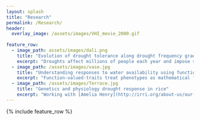 ```yaml
---      
layout: splash
title: "Research"
permalink: /Research/
header:
  overlay_image: /assets/images/VHI_movie_2000.gif
 
feature_row:
  - image_path: assets/images/dali.png
    title: "Evolution of drought tolerance along drought frequency gradient"
    excerpt: "Droughts affect millions of people each year and impose strong natural selection. In the [lab of John Mckay](http://www.mckaylab.colostate.edu/) at Colorado State, I study the evolution of drought tolerance traits and genes along a remotely sensed historic drought frequency gradient in *Arabidopsis thaliana*."
  - image_path: /assets/images/vase.jpg
    title: "Understanding responses to water availability using function-valued-traits"
    excerpt: "Function-valued-traits treat phenotypes as mathematical functions related to development or environment. With [Dave Des Marais](https://www.arboretum.harvard.edu/people/david-des-marais/) at Harvard University, I am applying a function-valued-trait apporoach to understand genetic and interspecific variation in responses to a continuous water availability gradient in *Brachypodium*.  "
  - image_path: /assets/images/Terrace.jpg
    title: "Genetics and physiology drought response in rice"
    excerpt: "Working with [Amelia Henry](http://irri.org/about-us/our-people/specialists/amelia-henry) at the International Rice Research Institute to dissect the genetic and physiological basis of drought response among diverse varieties of rice."
---
```


{% include feature_row %}

